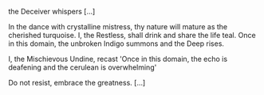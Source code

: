 the Deceiver whispers [...]

In the dance with crystalline mistress, thy nature will mature as the cherished turquoise.
I, the Restless, shall drink and share the life teal. Once in this domain, the unbroken Indigo summons and the Deep rises.


I, the Mischievous Undine, recast 'Once in this domain, the echo is deafening and the cerulean is overwhelming'

Do not resist, embrace the greatness. [...]